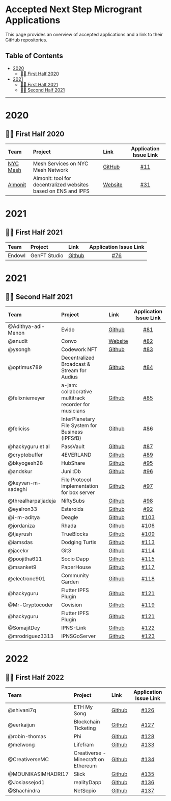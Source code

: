 # Accepted Next Step Microgrant Applications <!-- omit in toc -->

This page provides an overview of accepted applications and a link to their GitHub repositories.

## Table of Contents <!-- omit in toc -->

- [2020](#2020)
  - [:surfing_woman: First Half 2020](#surfing_woman---first-half-2020)
- [2021](#2021)
  - [:surfing_woman: First Half 2021](#surfing_woman---first-half-2021)
  - [:surfing_woman: Second Half 2021](#surfing_woman---second-half-2021)
  
---

# 2020

## :surfing_woman: First Half 2020

| Team | Project | Link | Application Issue Link | 
| :--- | :------ | :--- | :--------: | 
| [NYC Mesh](https://www.nycmesh.net/) | Mesh Services on NYC Mesh Network | [GitHub](https://github.com/tomeshnet/toronto-community-network/issues/53) | [#11](https://github.com/ipfs/devgrants/issues/11) |
| [Almonit](https://almonit.club/#/) | Almonit: tool for decentralized websites based on ENS and IPFS | [Website](https://almonit.club) | [#31](https://github.com/ipfs/devgrants/issues/31) |

# 2021

## :surfing_woman: First Half 2021

| Team | Project | Link | Application Issue Link | 
| :--- | :------ | :--- | :--------: | 
| Endowl | GenFT Studio | [Github](https://github.com/ipfs/community/blob/master/projects/genft.md)| [#76](https://github.com/ipfs/devgrants/issues/76) |

# 2021

## :surfing_woman: Second Half 2021

| Team | Project | Link | Application Issue Link | 
| :--- | :------ | :--- | :--------: | 
| @Adithya-adi-Menon | Evido | [Github](https://github.com/Adithya-adi-Menon/ipfs-evido)| [#81](https://github.com/ipfs/devgrants/issues/81) |
| @anudit | Convo | [Website](https://theconvo.space/)| [#82](https://github.com/ipfs/devgrants/issues/82) |
| @ysongh | Codework NFT | [Github](https://github.com/ysongh/Codework-NFT)| [#83](https://github.com/ipfs/devgrants/issues/83) |
| @optimus789 | Decentralized Broadcast & Stream for Audius | [Github](https://github.com/Rishikeshk9/DBS-Decentralized-Broadcaster-Streamer)| [#84](https://github.com/ipfs/devgrants/issues/84) |
| @felixniemeyer | a-jam: collaborative multitrack recorder for musicians | [Github](https://github.com/felixniemeyer/a-jam)| [#85](https://github.com/ipfs/devgrants/issues/85) |
| @feliciss | InterPlanetary File System for Business (IPFSfB) | [Github](https://github.com/feliciss/IPFSfB)| [#86](https://github.com/ipfs/devgrants/issues/86) |
| @hackyguru et al | PassVault | [Github](https://github.com/hackyguru/PassVault) | [#87](https://github.com/ipfs/devgrants/issues/87) |
| @cryptobuffer| 4EVERLAND | [Github](https://github.com/4everland) | [#89](https://github.com/ipfs/devgrants/issues/89) |
| @bkyogesh28 | HubShare | [Github](https://github.com/bkyogesh28/HubShare) | [#95](https://github.com/ipfs/devgrants/issues/95) |
| @andskur | Juni::Db | [Github](https://github.com/uddugteam/juniDB) | [#96](https://github.com/ipfs/devgrants/issues/96) |
| @keyvan-m-sadeghi | File Protocol implementation for box server | [Github](https://github.com/functionland/box) | [#97](https://github.com/ipfs/devgrants/issues/97) |
| @threalharpaljadeja | NiftySubs | [Github](https://github.com/NiftySubs/niftysubs) | [#98](https://github.com/ipfs/devgrants/issues/) |
| @eyalron33 | Esteroids | [Github](https://github.com/ipfs/community/blob/master/projects/Esteroids.md) | [#92](https://github.com/ipfs/devgrants/issues/92) |
| @i-m-aditya | Deagle | [Github](https://github.com/i-m-aditya/Deagle) | [#103](https://github.com/ipfs/devgrants/issues/103) |
| @jordaniza  | Rhada | [Github](https://github.com/RhadaPay) | [#106](https://github.com/ipfs/devgrants/issues/106) |
| @tjayrush | TrueBlocks | [Github](https://github.com/TrueBlocks/trueblocks-core) | [#109](https://github.com/ipfs/devgrants/issues/109) |
| @iamsdas | Dodging Turtis | [Github](https://github.com/Hardikag17/Dodging-Turtis) | [#113](https://github.com/ipfs/devgrants/issues/113) |
| @jacekv | Git3 | [Github](https://github.com/Paper-House/PaperHouse) | [#114](https://github.com/ipfs/devgrants/issues/114) |
| @poojitha611 | Socio Dapp | [Github](https://github.com/MohinishTeja/celo_project) | [#115](https://github.com/ipfs/devgrants/issues/115) |
| @msanket9 | PaperHouse | [Github](https://github.com/varkiwi/git3-frontend) | [#117](https://github.com/ipfs/devgrants/issues/117) |
| @electrone901  | Community Garden | [Github](https://github.com/electrone901/plant-doctor) | [#118](https://github.com/ipfs/devgrants/issues/118) |
| @hackyguru  | Flutter IPFS Plugin | [Github](https://github.com/hackyguru/IPFS-Flutter) | [#121](https://github.com/ipfs/devgrants/issues/121) |
| @Mr-Cryptocoder   | Covision| [Github](https://github.com/Mr-Cryptocoder) | [#119](https://github.com/ipfs/devgrants/issues/119) |
| @hackyguru   | Flutter IPFS Plugin| [Github](https://github.com/hackyguru/IPFS-Flutter) | [#121](https://github.com/ipfs/devgrants/issues/121) |
| @SomajitDey  | IPNS-Link | [Github](https://github.com/ipns-link) | [#122](https://github.com/ipfs/devgrants/issues/122) |
| @mrodriguez3313 | IPNSGoServer | [Github](https://github.com/mrodriguez3313/IPNSGoServer) | [#123](https://github.com/ipfs/devgrants/issues/123) |

# 2022

## :surfing_woman: First Half 2022
| Team | Project | Link | Application Issue Link | 
| :--- | :------ | :--- | :--------: | 
| @shivani7q | ETH My Song | [Github](https://github.com/shivani7q/ETH_my_Song) | [#126](https://github.com/ipfs/devgrants/issues/126) |
| @eerkaijun | Blockchain Ticketing | [Github](https://github.com/eerkaijun/tixlab) | [#127](https://github.com/ipfs/devgrants/issues/127) |
| @robin-thomas | Phi | [Github](https://github.com/robin-thomas/phi) | [#128](https://github.com/ipfs/devgrants/issues/128) |
| @melwong | Lifefram | [Github](https://github.com/lifefram/lf/) | [#133](https://github.com/ipfs/devgrants/issues/133) |
| @CreativerseMC | Creativerse - Minecraft on Ethereum | [Github](https://github.com/CreativerseMC/CreativerseMC-Plugin) | [#134](https://github.com/ipfs/devgrants/issues/134) |
| @MOUNIKASIMHADRI17 | Slick | [Github](https://github.com/MohinishTeja/Slick) | [#135](https://github.com/ipfs/devgrants/issues/135) |
| @Josiassejod1 | realityDapp | [Github](https://github.com/Josiassejod1/realityDapp) | [#136](https://github.com/ipfs/devgrants/issues/136) |
| @Shachindra | NetSepio | [Github](https://github.com/NetSepio/ChromiumExtension) | [#137](https://github.com/ipfs/devgrants/issues/137) |
